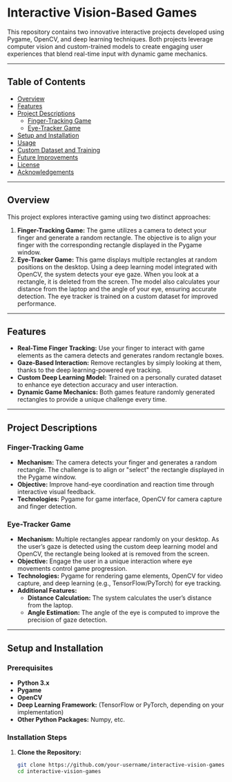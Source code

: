 # Interactive Vision-Based Games

This repository contains two innovative interactive projects developed using Pygame, OpenCV, and deep learning techniques. Both projects leverage computer vision and custom-trained models to create engaging user experiences that blend real-time input with dynamic game mechanics.

---

## Table of Contents

- [Overview](#overview)
- [Features](#features)
- [Project Descriptions](#project-descriptions)
  - [Finger-Tracking Game](#finger-tracking-game)
  - [Eye-Tracker Game](#eye-tracker-game)
- [Setup and Installation](#setup-and-installation)
- [Usage](#usage)
- [Custom Dataset and Training](#custom-dataset-and-training)
- [Future Improvements](#future-improvements)
- [License](#license)
- [Acknowledgements](#acknowledgements)

---

## Overview

This project explores interactive gaming using two distinct approaches:
1. **Finger-Tracking Game:** The game utilizes a camera to detect your finger and generate a random rectangle. The objective is to align your finger with the corresponding rectangle displayed in the Pygame window.
2. **Eye-Tracker Game:** This game displays multiple rectangles at random positions on the desktop. Using a deep learning model integrated with OpenCV, the system detects your eye gaze. When you look at a rectangle, it is deleted from the screen. The model also calculates your distance from the laptop and the angle of your eye, ensuring accurate detection. The eye tracker is trained on a custom dataset for improved performance.

---

## Features

- **Real-Time Finger Tracking:** Use your finger to interact with game elements as the camera detects and generates random rectangle boxes.
- **Gaze-Based Interaction:** Remove rectangles by simply looking at them, thanks to the deep learning-powered eye tracking.
- **Custom Deep Learning Model:** Trained on a personally curated dataset to enhance eye detection accuracy and user interaction.
- **Dynamic Game Mechanics:** Both games feature randomly generated rectangles to provide a unique challenge every time.

---

## Project Descriptions

### Finger-Tracking Game

- **Mechanism:** The camera detects your finger and generates a random rectangle. The challenge is to align or "select" the rectangle displayed in the Pygame window.
- **Objective:** Improve hand-eye coordination and reaction time through interactive visual feedback.
- **Technologies:** Pygame for game interface, OpenCV for camera capture and finger detection.

### Eye-Tracker Game

- **Mechanism:** Multiple rectangles appear randomly on your desktop. As the user’s gaze is detected using the custom deep learning model and OpenCV, the rectangle being looked at is removed from the screen.
- **Objective:** Engage the user in a unique interaction where eye movements control game progression.
- **Technologies:** Pygame for rendering game elements, OpenCV for video capture, and deep learning (e.g., TensorFlow/PyTorch) for eye tracking.
- **Additional Features:** 
  - **Distance Calculation:** The system calculates the user’s distance from the laptop.
  - **Angle Estimation:** The angle of the eye is computed to improve the precision of gaze detection.

---

## Setup and Installation

### Prerequisites

- **Python 3.x**
- **Pygame**
- **OpenCV**
- **Deep Learning Framework:** (TensorFlow or PyTorch, depending on your implementation)
- **Other Python Packages:** Numpy, etc.

### Installation Steps

1. **Clone the Repository:**
   ```bash
   git clone https://github.com/your-username/interactive-vision-games.git
   cd interactive-vision-games
